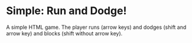 Simple: Run and Dodge!
======================

A simple HTML game. The player runs (arrow keys) and dodges (shift and arrow key) and blocks (shift without arrow key).